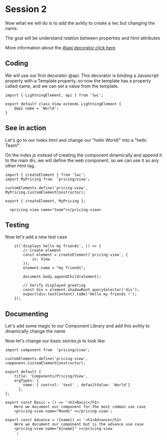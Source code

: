 # Session 2
Now what we will do is to add the avility to create a lwc but changing the name. 

The goal will be understand relation between properties and html attributes

More information about the [@api decorator click here](https://lwc.dev/guide/reference#%40api)

## Coding
We will use our first decorator @api.  This decorator is binding a Javascript property with a Template property, so now the template has a property called name, and we can set a value from the template.


````
import { LightningElement, api } from 'lwc';

export default class View extends LightningElement {
    @api name = 'World';
}
````

## See in action
Let's go to our index.html and change our "hello World!" into a "hello Team!". 

On the index.js instead of creating the component dinamically and append it to the main div, we will define the web component, so we can use it as any other html tag.

````
import { createElement } from 'lwc';
import MyPricing from  'pricing/view';

customElements.define('pricing-view', MyPricing.CustomElementConstructor);

export { createElement, MyPricing };
````

````
  <pricing-view name="team"></pricing-view>
````


## Testing

Now let's add a new test case 

````
    it('displays hello my friends', () => {
        // Create element
        const element = createElement('pricing-view', {
            is: View
        });
        element.name = "my friends";

        document.body.appendChild(element);

        // Verify displayed greeting
        const div = element.shadowRoot.querySelector('div');
        expect(div.textContent).toBe('Hello my friends !');
    });
````

## Documenting

Let's add some magic to our Component Library and add this avility to dinamically change the name

Now let's change our basic.stories.js to look like: 
````
import component from  'pricing/view';

customElements.define('pricing-view', component.CustomElementConstructor);

export default {
    title: 'Components/Pricing/View',
    argTypes: {
        name: { control: 'text' , defaultValue: 'World'}
      },    
};

export const Basic = () => `<h1>Basic</h1> 
    Here we document our component for the most common use case
    <pricing-view name="Mundo" ></pricing-view`;

export const Advance = ({name}) => `<h1>Advance</h1> 
    Here we document our component but is the advance use case
    <pricing-view name="${name}" ></pricing-view
    `;

````
